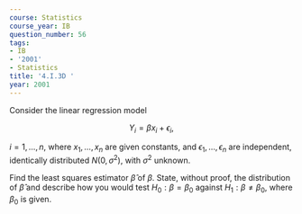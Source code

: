 ```yaml
---
course: Statistics
course_year: IB
question_number: 56
tags:
- IB
- '2001'
- Statistics
title: '4.I.3D '
year: 2001
---
```



Consider the linear regression model

$$Y_{i}=\beta x_{i}+\epsilon_{i},$$

$i=1, \ldots, n$, where $x_{1}, \ldots, x_{n}$ are given constants, and $\epsilon_{1}, \ldots, \epsilon_{n}$ are independent, identically distributed $N\left(0, \sigma^{2}\right)$, with $\sigma^{2}$ unknown.

Find the least squares estimator $\widehat{\beta}$ of $\beta$. State, without proof, the distribution of $\widehat{\beta}$ and describe how you would test $H_{0}: \beta=\beta_{0}$ against $H_{1}: \beta \neq \beta_{0}$, where $\beta_{0}$ is given.